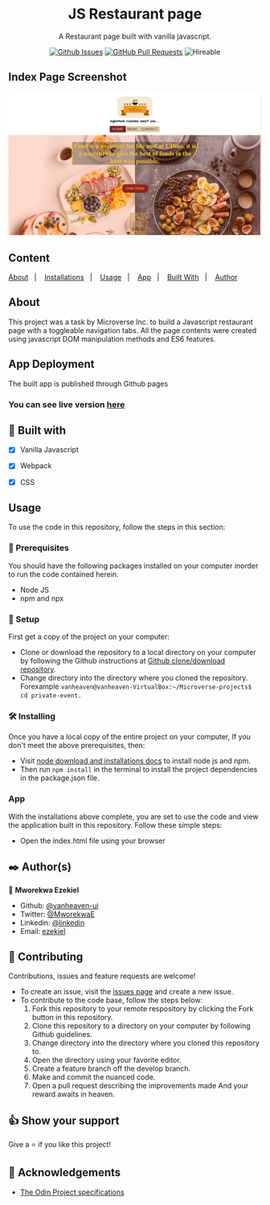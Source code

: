 <div align="center">
  <h1><b>JS Restaurant page</b></h1>

A Restaurant page built with vanilla javascript.
  
[![Github Issues](https://img.shields.io/badge/GitHub-Issues-orange)](https://github.com/vanheaven-ui/js-restaurant-page/pull/1)
[![GitHub Pull Requests](https://img.shields.io/badge/GitHub-Pull%20Requests-blue)](https://github.com/vanheaven-ui/js-restaurant-page/pull/1)
![Hireable](https://img.shields.io/badge/Hirable-Yes-orange)

</div>


## Index Page Screenshot</h2>


![Screenshot](src/images/Screenshot.png)

## Content

<a text-align="center" href="#about">About</a>&nbsp;&nbsp;&nbsp;|&nbsp;&nbsp;&nbsp;
<a href="#ins">Installations</a>&nbsp;&nbsp;&nbsp;|&nbsp;&nbsp;&nbsp;
<a href="#usage">Usage</a>&nbsp;&nbsp;&nbsp;|&nbsp;&nbsp;&nbsp;
<a href="#app">App</a>&nbsp;&nbsp;&nbsp;|&nbsp;&nbsp;&nbsp;
<a href="#with">Built With</a>&nbsp;&nbsp;&nbsp;|&nbsp;&nbsp;&nbsp;
<a href="#author">Author</a>


## About <a name = "about"></a>
This project was a task by Microverse Inc. to build a Javascript restaurant page with a toggleable navigation tabs. All the page contents were created using javascript DOM manipulation methods and ES6 features. 

## App Deployment
The built app is published through Github pages <br />

### You can see live version [here](https://cocky-noyce-8717b0.netlify.app/)

## 🔧 Built with<a name = "with"></a>

  - [x] Vanilla Javascript
  - [x] Webpack
  - [x] CSS


## Usage <a name = "usage"></a>
To use the code in this repository, follow the steps in this section:

### 🔨 Prerequisites
 You should have the following packages installed on your computer inorder to run the code contained herein.

- Node JS 
- npm and npx

### 🔨 Setup
First get a copy of the project on your computer:

- Clone or download the repository to a local directory on your computer by following the Github instructions at [Github clone/download repository](https://docs.github.com/en/enterprise/2.13/user/articles/cloning-a-repository).
- Change directory into the directory where you cloned the repository. Forexample ``vanheaven@vanheaven-VirtualBox:~/Microverse-projects$ cd private-event.``

### 🛠 Installing <a name = "ins"></a>
Once you have a local copy of the entire project on your computer,
If you don't meet the above prerequisites, then:

- Visit [node download and installations docs](https://docs.npmjs.com/downloading-and-installing-node-js-and-npm) to install node js and npm.
- Then  run `npm install` in the terminal to install the project dependencies in the package.json file.

###  App <a name = "app"></a>
With the installations above complete, you are set to use the code and view the application built in this repository. Follow these simple steps:


- Open the index.html file using your browser

## ✒️  Author(s) <a name = "author"></a>

👤 **Mworekwa Ezekiel**

- Github: [@vanheaven-ui](https://github.com/vanheaven-ui)
- Twitter: [@MworekwaE](https://twitter.com/MworekwaE)
- Linkedin: [@linkedin](https://www.linkedin.com/in/vanheaven/)
- Email: [ezekiel](mailto:vanheaven6@gmail.com)

## 🤝 Contributing

Contributions, issues and feature requests are welcome!

- To create an issue, visit the [issues page](https://github.com/vanheaven-ui/events/issues) and create a new issue.
- To contribute to the code base, follow the steps below:
  1. Fork this repository to your remote respository by clicking the Fork button in this repository.
  2. Clone this repository to a directory on your computer by following Github guidelines.
  3. Change directory into the directory where you cloned this repository to.
  4. Open the directory using your favorite editor.
  5. Create a feature branch off the develop branch.
  5. Make and commit the nuanced code.
  6. Open a pull request describing the improvements made
And your reward awaits in heaven.


## 👍 Show your support

Give a ⭐️ if you like this project!

## :clap: Acknowledgements
- [The Odin Project specifications](https://www.theodinproject.com/courses/javascript/lessons/restaurant-page)
